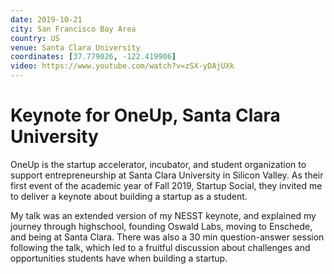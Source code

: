 ```yaml
---
date: 2019-10-21
city: San Francisco Bay Area
country: US
venue: Santa Clara University
coordinates: [37.779026, -122.419906]
video: https://www.youtube.com/watch?v=zSX-yDAjUXk
---
```


# Keynote for OneUp, Santa Clara University

OneUp is the startup accelerator, incubator, and student organization to support entrepreneurship at Santa Clara University in Silicon Valley. As their first event of the academic year of Fall 2019, Startup Social, they invited me to deliver a keynote about building a startup as a student.

My talk was an extended version of my NESST keynote, and explained my journey through highschool, founding Oswald Labs, moving to Enschede, and being at Santa Clara. There was also a 30 min question-answer session following the talk, which led to a fruitful discussion about challenges and opportunities students have when building a startup.

